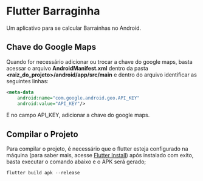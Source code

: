 # Flutter Barraginha

Um aplicativo para se calcular Barrainhas no Android.

## Chave do Google Maps

Quando for necessário adicionar ou trocar a chave do google maps, basta acessar o arquivo **AndroidManifest.xml** dentro da pasta **<raiz_do_projeto>/android/app/src/main** e dentro do arquivo identificar as seguintes linhas:

```xml
<meta-data 
    android:name="com.google.android.geo.API_KEY"
    android:value="API_KEY"/>
```

E no campo API_KEY, adicionar a chave do google maps.

## Compilar o Projeto

Para compilar o projeto, é necessário que o flutter esteja configurado na máquina (para saber mais, acesse [Flutter Install](https://docs.flutter.dev/get-started/install)) após instalado com exito, basta executar o comando abaixo e o APK será gerado;

```powershell
flutter build apk --release
```
